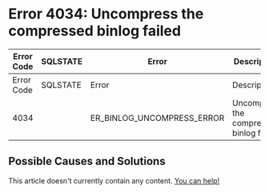 
# Error 4034: Uncompress the compressed binlog failed


| Error Code | SQLSTATE | Error | Description |
| --- | --- | --- | --- |
| Error Code | SQLSTATE | Error | Description |
| 4034 |  | ER_BINLOG_UNCOMPRESS_ERROR | Uncompress the compressed binlog failed |




## Possible Causes and Solutions


This article doesn't currently contain any content. [You can help!](/kb/en/writing-and-editing-knowledge-base-articles/)

